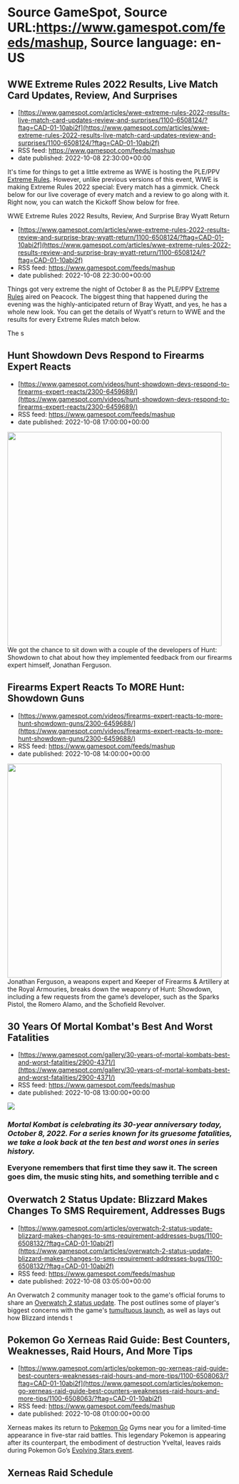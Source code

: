 # Source GameSpot, Source URL:https://www.gamespot.com/feeds/mashup, Source language: en-US

## WWE Extreme Rules 2022 Results, Live Match Card Updates, Review, And Surprises
 - [https://www.gamespot.com/articles/wwe-extreme-rules-2022-results-live-match-card-updates-review-and-surprises/1100-6508124/?ftag=CAD-01-10abi2f](https://www.gamespot.com/articles/wwe-extreme-rules-2022-results-live-match-card-updates-review-and-surprises/1100-6508124/?ftag=CAD-01-10abi2f)
 - RSS feed: https://www.gamespot.com/feeds/mashup
 - date published: 2022-10-08 22:30:00+00:00

<p dir="ltr">It's time for things to get a little extreme as WWE is hosting the PLE/PPV <a href="https://www.gamespot.com/articles/wwe-extreme-rules-2022-match-card-start-time-how-to-watch-and-predictions/1100-6508023/">Extreme Rules</a>. However, unlike previous versions of this event, WWE is making Extreme Rules 2022 special: Every match has a gimmick. Check below for our live coverage of every match and a review to go along with it. Right now, you can watch the Kickoff Show below for free.</p

## WWE Extreme Rules 2022 Results, Review, And Surprise Bray Wyatt Return
 - [https://www.gamespot.com/articles/wwe-extreme-rules-2022-results-review-and-surprise-bray-wyatt-return/1100-6508124/?ftag=CAD-01-10abi2f](https://www.gamespot.com/articles/wwe-extreme-rules-2022-results-review-and-surprise-bray-wyatt-return/1100-6508124/?ftag=CAD-01-10abi2f)
 - RSS feed: https://www.gamespot.com/feeds/mashup
 - date published: 2022-10-08 22:30:00+00:00

<p dir="ltr">Things got very extreme the night of October 8 as the PLE/PPV <a href="https://www.gamespot.com/articles/wwe-extreme-rules-2022-match-card-start-time-how-to-watch-and-predictions/1100-6508023/">Extreme Rules</a> aired on Peacock. The biggest thing that happened during the evening was the highly-anticipated return of Bray Wyatt, and yes, he has a whole new look. You can get the details of Wyatt's return to WWE and the results for every Extreme Rules match below.</p><p dir="ltr">The s

## Hunt Showdown Devs Respond to Firearms Expert Reacts
 - [https://www.gamespot.com/videos/hunt-showdown-devs-respond-to-firearms-expert-reacts/2300-6459689/](https://www.gamespot.com/videos/hunt-showdown-devs-respond-to-firearms-expert-reacts/2300-6459689/)
 - RSS feed: https://www.gamespot.com/feeds/mashup
 - date published: 2022-10-08 17:00:00+00:00

<img height="480" src="https://www.gamespot.com/a/uploads/square_medium/1571/15719603/4044584-hunt_devsrespond_site.jpg" width="480" /> We got the chance to sit down with a couple of the developers of Hunt: Showdown to chat about how they implemented feedback from our firearms expert himself, Jonathan Ferguson.

## Firearms Expert Reacts To MORE Hunt: Showdown Guns
 - [https://www.gamespot.com/videos/firearms-expert-reacts-to-more-hunt-showdown-guns/2300-6459688/](https://www.gamespot.com/videos/firearms-expert-reacts-to-more-hunt-showdown-guns/2300-6459688/)
 - RSS feed: https://www.gamespot.com/feeds/mashup
 - date published: 2022-10-08 14:00:00+00:00

<img height="480" src="https://www.gamespot.com/a/uploads/square_medium/1571/15719603/4044576-huntpart2_site.jpg" width="480" /> Jonathan Ferguson, a weapons expert and Keeper of Firearms &amp; Artillery at the Royal Armouries, breaks down the weaponry of Hunt: Showdown, including a few requests from the game’s developer, such as the Sparks Pistol, the Romero Alamo, and the Schofield Revolver.

## 30 Years Of Mortal Kombat's Best And Worst Fatalities
 - [https://www.gamespot.com/gallery/30-years-of-mortal-kombats-best-and-worst-fatalities/2900-4371/](https://www.gamespot.com/gallery/30-years-of-mortal-kombats-best-and-worst-fatalities/2900-4371/)
 - RSS feed: https://www.gamespot.com/feeds/mashup
 - date published: 2022-10-08 13:00:00+00:00

<p><img src="https://www.gamespot.com/a/uploads/scale_large/1585/15855271/4044449-3677633-mortal-kombat-11-aftermath-review-promothumb.jpg" /><br /><h3><p><em>Mortal Kombat is celebrating its 30-year anniversary today, October 8, 2022. For a series known for its gruesome fatalities, we take a look back at the ten best and worst ones in series history.<br /></em></p><p dir="ltr">Everyone remembers that first time they saw it. The screen goes dim, the music sting hits, and something terrible and c

## Overwatch 2 Status Update: Blizzard Makes Changes To SMS Requirement, Addresses Bugs
 - [https://www.gamespot.com/articles/overwatch-2-status-update-blizzard-makes-changes-to-sms-requirement-addresses-bugs/1100-6508132/?ftag=CAD-01-10abi2f](https://www.gamespot.com/articles/overwatch-2-status-update-blizzard-makes-changes-to-sms-requirement-addresses-bugs/1100-6508132/?ftag=CAD-01-10abi2f)
 - RSS feed: https://www.gamespot.com/feeds/mashup
 - date published: 2022-10-08 03:05:00+00:00

<p>An Overwatch 2 community manager took to the game's official forums to share an <a href="https://us.forums.blizzard.com/en/overwatch/t/overwatch-2-status-update-october-7-2022/705740">Overwatch 2 status update</a>. The post outlines some of player's biggest concerns with the game's <a href="https://www.gamespot.com/articles/blizzard-owns-up-to-overwatch-2s-rocky-start-drops-phone-registration-requirement-for-many/1100-6508073/">tumultuous launch</a>, as well as lays out how Blizzard intends t

## Pokemon Go Xerneas Raid Guide: Best Counters, Weaknesses, Raid Hours, And More Tips
 - [https://www.gamespot.com/articles/pokemon-go-xerneas-raid-guide-best-counters-weaknesses-raid-hours-and-more-tips/1100-6508063/?ftag=CAD-01-10abi2f](https://www.gamespot.com/articles/pokemon-go-xerneas-raid-guide-best-counters-weaknesses-raid-hours-and-more-tips/1100-6508063/?ftag=CAD-01-10abi2f)
 - RSS feed: https://www.gamespot.com/feeds/mashup
 - date published: 2022-10-08 01:00:00+00:00

<p><span>Xerneas makes its return to </span><a href="https://www.gamespot.com/games/pokemon-go/">Pokemon Go</a><span> Gyms near you for a limited-time appearance in five-star raid battles. This legendary Pokemon is appearing after its counterpart, the embodiment of destruction Yveltal, leaves raids during Pokemon Go’s </span><a href="https://pokemongolive.com/en/post/evolving-stars-2022/">Evolving Stars event</a><span>.</span></p><h2 dir="ltr"><strong>Xerneas Raid Schedule</strong></h2><p dir="l
